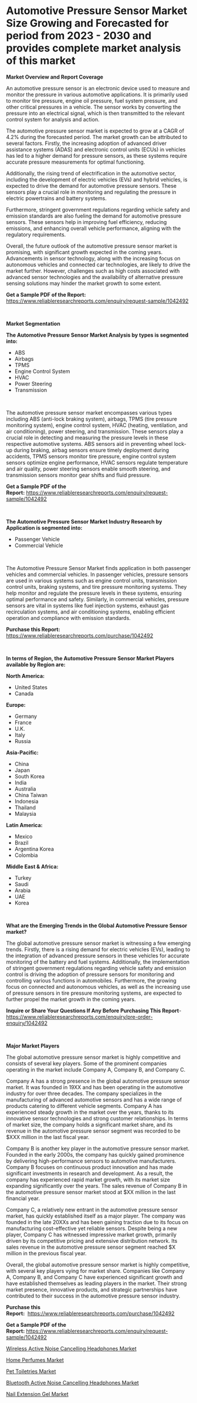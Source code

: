 <p><h1>Automotive Pressure Sensor Market Size Growing and Forecasted for period from 2023 - 2030 and provides complete market analysis of this market</h1></p><p><strong>Market Overview and Report Coverage</strong></p>
<p><p>An automotive pressure sensor is an electronic device used to measure and monitor the pressure in various automotive applications. It is primarily used to monitor tire pressure, engine oil pressure, fuel system pressure, and other critical pressures in a vehicle. The sensor works by converting the pressure into an electrical signal, which is then transmitted to the relevant control system for analysis and action.</p><p>The automotive pressure sensor market is expected to grow at a CAGR of 4.2% during the forecasted period. The market growth can be attributed to several factors. Firstly, the increasing adoption of advanced driver assistance systems (ADAS) and electronic control units (ECUs) in vehicles has led to a higher demand for pressure sensors, as these systems require accurate pressure measurements for optimal functioning.</p><p>Additionally, the rising trend of electrification in the automotive sector, including the development of electric vehicles (EVs) and hybrid vehicles, is expected to drive the demand for automotive pressure sensors. These sensors play a crucial role in monitoring and regulating the pressure in electric powertrains and battery systems.</p><p>Furthermore, stringent government regulations regarding vehicle safety and emission standards are also fueling the demand for automotive pressure sensors. These sensors help in improving fuel efficiency, reducing emissions, and enhancing overall vehicle performance, aligning with the regulatory requirements.</p><p>Overall, the future outlook of the automotive pressure sensor market is promising, with significant growth expected in the coming years. Advancements in sensor technology, along with the increasing focus on autonomous vehicles and connected car technologies, are likely to drive the market further. However, challenges such as high costs associated with advanced sensor technologies and the availability of alternative pressure sensing solutions may hinder the market growth to some extent.</p></p>
<p><strong>Get a Sample PDF of the Report:</strong> <a href="https://www.reliableresearchreports.com/enquiry/request-sample/1042492">https://www.reliableresearchreports.com/enquiry/request-sample/1042492</a></p>
<p>&nbsp;</p>
<p><strong>Market Segmentation</strong></p>
<p><strong>The Automotive Pressure Sensor Market Analysis by types is segmented into:</strong></p>
<p><ul><li>ABS</li><li>Airbags</li><li>TPMS</li><li>Engine Control System</li><li>HVAC</li><li>Power Steering</li><li>Transmission</li></ul></p>
<p>&nbsp;</p>
<p><p>The automotive pressure sensor market encompasses various types including ABS (anti-lock braking system), airbags, TPMS (tire pressure monitoring system), engine control system, HVAC (heating, ventilation, and air conditioning), power steering, and transmission. These sensors play a crucial role in detecting and measuring the pressure levels in these respective automotive systems. ABS sensors aid in preventing wheel lock-up during braking, airbag sensors ensure timely deployment during accidents, TPMS sensors monitor tire pressure, engine control system sensors optimize engine performance, HVAC sensors regulate temperature and air quality, power steering sensors enable smooth steering, and transmission sensors monitor gear shifts and fluid pressure.</p></p>
<p><strong>Get a Sample PDF of the Report:</strong>&nbsp;<a href="https://www.reliableresearchreports.com/enquiry/request-sample/1042492">https://www.reliableresearchreports.com/enquiry/request-sample/1042492</a></p>
<p>&nbsp;</p>
<p><strong>The Automotive Pressure Sensor Market Industry Research by Application is segmented into:</strong></p>
<p><ul><li>Passenger Vehicle</li><li>Commercial Vehicle</li></ul></p>
<p>&nbsp;</p>
<p><p>The Automotive Pressure Sensor Market finds application in both passenger vehicles and commercial vehicles. In passenger vehicles, pressure sensors are used in various systems such as engine control units, transmission control units, braking systems, and tire pressure monitoring systems. They help monitor and regulate the pressure levels in these systems, ensuring optimal performance and safety. Similarly, in commercial vehicles, pressure sensors are vital in systems like fuel injection systems, exhaust gas recirculation systems, and air conditioning systems, enabling efficient operation and compliance with emission standards.</p></p>
<p><strong>Purchase this Report:</strong>&nbsp; <a href="https://www.reliableresearchreports.com/purchase/1042492">https://www.reliableresearchreports.com/purchase/1042492</a></p>
<p>&nbsp;</p>
<p><strong>In terms of Region, the Automotive Pressure Sensor Market Players available by Region are:</strong></p>
<p>
    <p> <strong> North America: </strong>
        <ul>
            <li>United States</li>
            <li>Canada</li>
        </ul>
        </p> 
    <p> <strong> Europe: </strong>
        <ul>
            <li>Germany</li>
            <li>France</li>
            <li>U.K.</li>
            <li>Italy</li>
            <li>Russia</li>
        </ul>
        </p> 
    <p> <strong> Asia-Pacific: </strong>
        <ul>
            <li>China</li>
            <li>Japan</li>
            <li>South Korea</li>
            <li>India</li>
            <li>Australia</li>
            <li>China Taiwan</li>
            <li>Indonesia</li>
            <li>Thailand</li>
            <li>Malaysia</li>
        </ul>
        </p> 
    <p> <strong> Latin America: </strong>
        <ul>
            <li>Mexico</li>
            <li>Brazil</li>
            <li>Argentina Korea</li>
            <li>Colombia</li>
        </ul>
        </p> 
    <p> <strong> Middle East & Africa: </strong>
        <ul>
            <li>Turkey</li>
            <li>Saudi</li>
            <li>Arabia</li>
            <li>UAE</li>
            <li>Korea</li>
        </ul>
    </p>
    </p>
<p>&nbsp;</p>
<p><strong>What are the Emerging Trends in the Global Automotive Pressure Sensor market?</strong></p>
<p><p>The global automotive pressure sensor market is witnessing a few emerging trends. Firstly, there is a rising demand for electric vehicles (EVs), leading to the integration of advanced pressure sensors in these vehicles for accurate monitoring of the battery and fuel systems. Additionally, the implementation of stringent government regulations regarding vehicle safety and emission control is driving the adoption of pressure sensors for monitoring and controlling various functions in automobiles. Furthermore, the growing focus on connected and autonomous vehicles, as well as the increasing use of pressure sensors in tire pressure monitoring systems, are expected to further propel the market growth in the coming years.</p></p>
<p><strong>Inquire or Share Your Questions If Any Before Purchasing This Report</strong>- <a href="https://www.reliableresearchreports.com/enquiry/pre-order-enquiry/1042492">https://www.reliableresearchreports.com/enquiry/pre-order-enquiry/1042492</a></p>
<p>&nbsp;</p>
<p><strong>Major Market Players</strong></p>
<p><p>The global automotive pressure sensor market is highly competitive and consists of several key players. Some of the prominent companies operating in the market include Company A, Company B, and Company C.</p><p>Company A has a strong presence in the global automotive pressure sensor market. It was founded in 19XX and has been operating in the automotive industry for over three decades. The company specializes in the manufacturing of advanced automotive sensors and has a wide range of products catering to different vehicle segments. Company A has experienced steady growth in the market over the years, thanks to its innovative sensor technologies and strong customer relationships. In terms of market size, the company holds a significant market share, and its revenue in the automotive pressure sensor segment was recorded to be $XXX million in the last fiscal year.</p><p>Company B is another key player in the automotive pressure sensor market. Founded in the early 2000s, the company has quickly gained prominence by delivering high-performance sensors to automotive manufacturers. Company B focuses on continuous product innovation and has made significant investments in research and development. As a result, the company has experienced rapid market growth, with its market size expanding significantly over the years. The sales revenue of Company B in the automotive pressure sensor market stood at $XX million in the last financial year.</p><p>Company C, a relatively new entrant in the automotive pressure sensor market, has quickly established itself as a major player. The company was founded in the late 20XXs and has been gaining traction due to its focus on manufacturing cost-effective yet reliable sensors. Despite being a new player, Company C has witnessed impressive market growth, primarily driven by its competitive pricing and extensive distribution network. Its sales revenue in the automotive pressure sensor segment reached $X million in the previous fiscal year.</p><p>Overall, the global automotive pressure sensor market is highly competitive, with several key players vying for market share. Companies like Company A, Company B, and Company C have experienced significant growth and have established themselves as leading players in the market. Their strong market presence, innovative products, and strategic partnerships have contributed to their success in the automotive pressure sensor industry.</p></p>
<p><strong>Purchase this Report:</strong>&nbsp;&nbsp;<a href="https://www.reliableresearchreports.com/purchase/1042492">https://www.reliableresearchreports.com/purchase/1042492</a></p>
<p></p>
<p><strong>Get a Sample PDF of the Report:</strong>&nbsp;<a href="https://www.reliableresearchreports.com/enquiry/request-sample/1042492">https://www.reliableresearchreports.com/enquiry/request-sample/1042492</a></p>
<p><p><a href="https://medium.com/@jacks0866979/wireless-active-noise-cancelling-headphones-market-furnishes-information-on-market-share-market-98d70c1c4a10">Wireless Active Noise Cancelling Headphones Market</a></p><p><a href="https://medium.com/@peatebilly85475/home-perfumes-market-analysis-its-cagr-market-segmentation-and-global-industry-overview-e78c5cfcde5e">Home Perfumes Market</a></p><p><a href="https://medium.com/@nilltanay7548659/pet-toiletries-nbsp-market-focuses-on-market-share-size-and-projected-forecast-till-2030-d066d01bc025">Pet Toiletries Market</a></p><p><a href="https://medium.com/@rombilly2345/bluetooth-active-noise-cancelling-headphones-market-analysis-its-cagr-market-segmentation-and-c1c2a0e5fce3">Bluetooth Active Noise Cancelling Headphones Market</a></p><p><a href="https://medium.com/@pillingbary7584/nail-extension-gel-market-competitive-analysis-market-trends-and-forecast-to-2030-2612179129ca">Nail Extension Gel Market</a></p></p>
